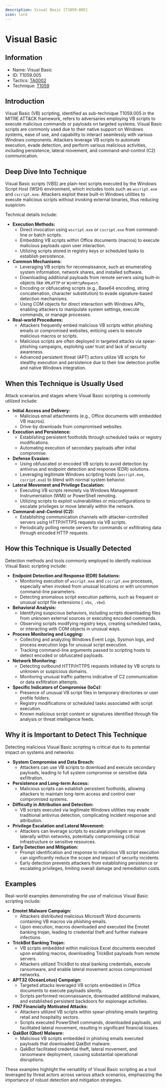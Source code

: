 ```yaml
---
description: Visual Basic [T1059.005]
icon: lock
---
```


# Visual Basic

## Information

- Name: Visual Basic
- ID: T1059.005
- Tactics: [TA0002](../TA0002/TA0002.md)
- Technique: [T1059](T1059.md)

## Introduction

Visual Basic (VB) scripting, identified as sub-technique T1059.005 in the MITRE ATT\&CK framework, refers to adversaries employing VB scripts to execute malicious commands or payloads on targeted systems. Visual Basic scripts are commonly used due to their native support on Windows systems, ease of use, and capability to interact seamlessly with various Windows components. Attackers leverage VB scripts to automate execution, evade detection, and perform various malicious activities, including persistence, lateral movement, and command-and-control (C2) communication.

## Deep Dive Into Technique

Visual Basic scripts (VBS) are plain-text scripts executed by the Windows Script Host (WSH) environment, which includes tools such as `wscript.exe` and `cscript.exe`. Attackers exploit these built-in Windows utilities to execute malicious scripts without invoking external binaries, thus reducing suspicion.

Technical details include:

- **Execution Methods:**
  - Direct invocation using `wscript.exe` or `cscript.exe` from command-line or batch scripts.
  - Embedding VB scripts within Office documents (macros) to execute malicious payloads upon user interaction.
  - Utilizing scripts stored in registry keys or scheduled tasks to establish persistence.
- **Common Mechanisms:**
  - Leveraging VB scripts for reconnaissance, such as enumerating system information, network shares, and installed software.
  - Downloading additional payloads from remote servers using built-in objects like `XMLHTTP` or `WinHttpRequest`.
  - Encoding or obfuscating scripts (e.g., Base64 encoding, string concatenation, character substitution) to evade signature-based detection mechanisms.
  - Using COM objects for direct interaction with Windows APIs, enabling attackers to manipulate system settings, execute commands, or manage processes.
- **Real-world Procedures:**
  - Attackers frequently embed malicious VB scripts within phishing emails or compromised websites, enticing users to execute malicious macros or scripts.
  - Malicious scripts are often deployed in targeted attacks via spear-phishing campaigns, exploiting user trust and lack of security awareness.
  - Advanced persistent threat (APT) actors utilize VB scripts for stealthy execution and persistence due to their low detection profile and native Windows integration.

## When this Technique is Usually Used

Attack scenarios and stages where Visual Basic scripting is commonly utilized include:

- **Initial Access and Delivery:**
  - Malicious email attachments (e.g., Office documents with embedded VB macros).
  - Drive-by downloads from compromised websites.
- **Execution and Persistence:**
  - Establishing persistent footholds through scheduled tasks or registry modifications.
  - Automating execution of secondary payloads after initial compromise.
- **Defense Evasion:**
  - Using obfuscated or encoded VB scripts to avoid detection by antivirus and endpoint detection and response (EDR) solutions.
  - Leveraging legitimate Windows scripting hosts (`wscript.exe`, `cscript.exe`) to blend with normal system behavior.
- **Lateral Movement and Privilege Escalation:**
  - Executing VB scripts remotely via Windows Management Instrumentation (WMI) or PowerShell remoting.
  - Utilizing scripts to exploit vulnerabilities or misconfigurations to escalate privileges or move laterally within the network.
- **Command-and-Control (C2):**
  - Establishing communication channels with attacker-controlled servers using HTTP/HTTPS requests via VB scripts.
  - Periodically polling remote servers for commands or exfiltrating data through encoded HTTP requests.

## How this Technique is Usually Detected

Detection methods and tools commonly employed to identify malicious Visual Basic scripting include:

- **Endpoint Detection and Response (EDR) Solutions:**
  - Monitoring execution of `wscript.exe` and `cscript.exe` processes, especially when invoked from unusual locations or with uncommon command-line parameters.
  - Detecting anomalous script execution patterns, such as frequent or unusual script file extensions (`.vbs`, `.vbe`).
- **Behavioral Analysis:**
  - Identifying suspicious behaviors, including scripts downloading files from unknown external sources or executing encoded commands.
  - Observing scripts modifying registry keys, creating scheduled tasks, or interacting with COM objects in unusual ways.
- **Process Monitoring and Logging:**
  - Collecting and analyzing Windows Event Logs, Sysmon logs, and process execution logs for unusual script execution.
  - Tracking command-line arguments passed to scripting hosts to detect encoded or obfuscated payloads.
- **Network Monitoring:**
  - Detecting outbound HTTP/HTTPS requests initiated by VB scripts to unknown or suspicious domains.
  - Monitoring unusual traffic patterns indicative of C2 communication or data exfiltration attempts.
- **Specific Indicators of Compromise (IoCs):**
  - Presence of unusual VB script files in temporary directories or user profile folders.
  - Registry modifications or scheduled tasks associated with script execution.
  - Known malicious script content or signatures identified through file analysis or threat intelligence feeds.

## Why it is Important to Detect This Technique

Detecting malicious Visual Basic scripting is critical due to its potential impact on systems and networks:

- **System Compromise and Data Breach:**
  - Attackers can use VB scripts to download and execute secondary payloads, leading to full system compromise or sensitive data exfiltration.
- **Persistence and Long-term Access:**
  - Malicious scripts can establish persistent footholds, allowing attackers to maintain long-term access and control over compromised systems.
- **Difficulty in Attribution and Detection:**
  - VB scripts executed via legitimate Windows utilities may evade traditional antivirus detection, complicating incident response and attribution.
- **Privilege Escalation and Lateral Movement:**
  - Attackers can leverage scripts to escalate privileges or move laterally within networks, potentially compromising critical infrastructure or sensitive resources.
- **Early Detection and Mitigation:**
  - Prompt identification and response to malicious VB script execution can significantly reduce the scope and impact of security incidents.
  - Early detection prevents attackers from establishing persistence or escalating privileges, limiting overall damage and remediation costs.

## Examples

Real-world examples demonstrating the use of malicious Visual Basic scripting include:

- **Emotet Malware Campaign:**
  - Attackers distributed malicious Microsoft Word documents containing VB macros via phishing emails.
  - Upon execution, macros downloaded and executed the Emotet banking trojan, leading to credential theft and further malware infections.
- **TrickBot Banking Trojan:**
  - VB scripts embedded within malicious Excel documents executed upon enabling macros, downloading TrickBot payloads from remote servers.
  - Attackers utilized TrickBot to steal banking credentials, execute ransomware, and enable lateral movement across compromised networks.
- **APT32 (OceanLotus) Campaign:**
  - Targeted attacks leveraged VB scripts embedded in Office documents to execute payloads silently.
  - Scripts performed reconnaissance, downloaded additional malware, and established persistent backdoors for espionage activities.
- **FIN7 Financially Motivated Attacks:**
  - Attackers utilized VB scripts within spear-phishing emails targeting retail and hospitality sectors.
  - Scripts executed PowerShell commands, downloaded payloads, and facilitated lateral movement, resulting in significant financial losses.
- **QakBot (Qbot) Malware:**
  - Malicious VB scripts embedded in phishing emails executed payloads that downloaded QakBot malware.
  - QakBot facilitated credential theft, lateral movement, and ransomware deployment, causing substantial operational disruptions.

These examples highlight the versatility of Visual Basic scripting as a tool leveraged by threat actors across various attack scenarios, emphasizing the importance of robust detection and mitigation strategies.
